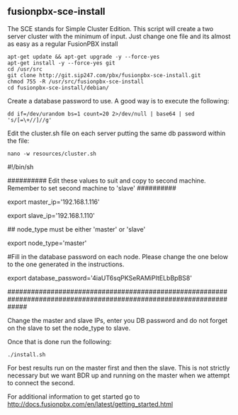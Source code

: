 fusionpbx-sce-install
--------------------------------------
The SCE stands for Simple Cluster Edition. This script will create a two server cluster with the minimum of input.
Just change one file and its almost as easy as a regular FusionPBX install

```
apt-get update && apt-get upgrade -y --force-yes
apt-get install -y --force-yes git
cd /usr/src
git clone http://git.sip247.com/pbx/fusionpbx-sce-install.git
chmod 755 -R /usr/src/fusionpbx-sce-install
cd fusionpbx-sce-install/debian/
```

Create a database password to use. A good way is to execute the following:

```
dd if=/dev/urandom bs=1 count=20 2>/dev/null | base64 | sed 's/[=\+//]//g'
```

Edit the cluster.sh file on each server putting the same db password within the file:

```
nano -w resources/cluster.sh
```

<p>#!/bin/sh</p>
<p>########## Edit these values to suit and copy to second machine. Remember to set second machine to 'slave' ##########</p>
<p>export master_ip='192.168.1.116'</p>
<p>export slave_ip='192.168.1.110'</p>
<p>## node_type must be either 'master' or 'slave'</p>
<p>export node_type='master'</p>
<p>#Fill in the database password on each node. Please change the one below to the one generated in the instructions.</p>
<p>export database_password='4iaUT6sqPKSeRAMiPItELbBpBS8'</p>
<p>#####################################################################################################################</p>



<p>Change the master and slave IPs, enter you DB password and do not forget on the slave to set the node_type to slave.</p>

<p>Once that is done run the following:</p>

```
./install.sh
```

For best results run on the master first and then the slave. This is not strictly necessary but we want BDR up and running on the master when we attempt to connect the second.





For additional information to get started go to http://docs.fusionpbx.com/en/latest/getting_started.html 


